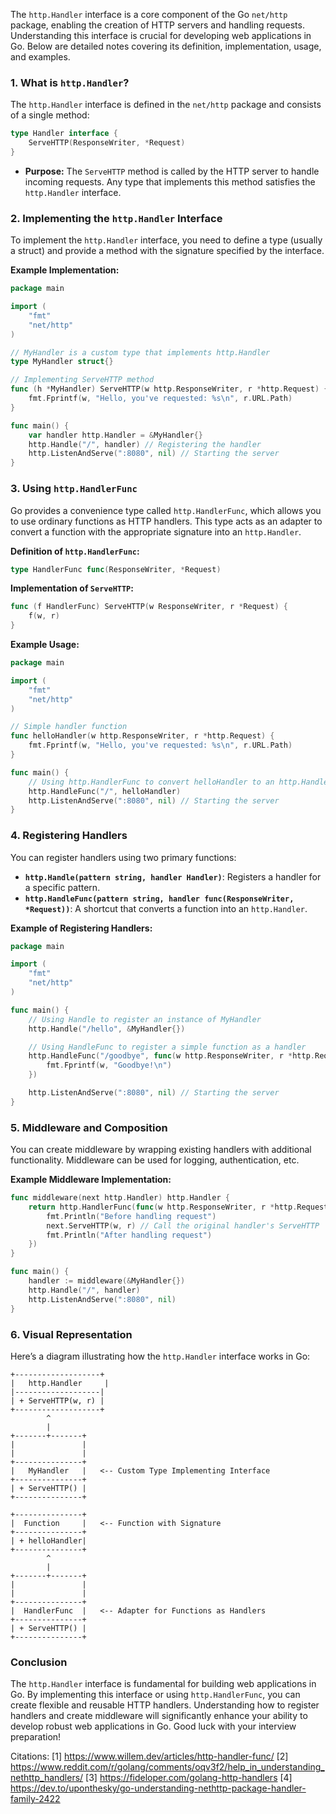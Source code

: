 
The `http.Handler` interface is a core component of the Go `net/http` package, enabling the creation of HTTP servers and handling requests. Understanding this interface is crucial for developing web applications in Go. Below are detailed notes covering its definition, implementation, usage, and examples.

### **1. What is `http.Handler`?**

The `http.Handler` interface is defined in the `net/http` package and consists of a single method:

```go
type Handler interface {
    ServeHTTP(ResponseWriter, *Request)
}
```

- **Purpose:** The `ServeHTTP` method is called by the HTTP server to handle incoming requests. Any type that implements this method satisfies the `http.Handler` interface.

### **2. Implementing the `http.Handler` Interface**

To implement the `http.Handler` interface, you need to define a type (usually a struct) and provide a method with the signature specified by the interface.

**Example Implementation:**

```go
package main

import (
    "fmt"
    "net/http"
)

// MyHandler is a custom type that implements http.Handler
type MyHandler struct{}

// Implementing ServeHTTP method
func (h *MyHandler) ServeHTTP(w http.ResponseWriter, r *http.Request) {
    fmt.Fprintf(w, "Hello, you've requested: %s\n", r.URL.Path)
}

func main() {
    var handler http.Handler = &MyHandler{}
    http.Handle("/", handler) // Registering the handler
    http.ListenAndServe(":8080", nil) // Starting the server
}
```

### **3. Using `http.HandlerFunc`**

Go provides a convenience type called `http.HandlerFunc`, which allows you to use ordinary functions as HTTP handlers. This type acts as an adapter to convert a function with the appropriate signature into an `http.Handler`.

**Definition of `http.HandlerFunc`:**

```go
type HandlerFunc func(ResponseWriter, *Request)
```

**Implementation of `ServeHTTP`:**

```go
func (f HandlerFunc) ServeHTTP(w ResponseWriter, r *Request) {
    f(w, r)
}
```

**Example Usage:**

```go
package main

import (
    "fmt"
    "net/http"
)

// Simple handler function
func helloHandler(w http.ResponseWriter, r *http.Request) {
    fmt.Fprintf(w, "Hello, you've requested: %s\n", r.URL.Path)
}

func main() {
    // Using http.HandlerFunc to convert helloHandler to an http.Handler
    http.HandleFunc("/", helloHandler)
    http.ListenAndServe(":8080", nil) // Starting the server
}
```

### **4. Registering Handlers**

You can register handlers using two primary functions:

- **`http.Handle(pattern string, handler Handler)`**: Registers a handler for a specific pattern.
- **`http.HandleFunc(pattern string, handler func(ResponseWriter, *Request))`**: A shortcut that converts a function into an `http.Handler`.

**Example of Registering Handlers:**

```go
package main

import (
    "fmt"
    "net/http"
)

func main() {
    // Using Handle to register an instance of MyHandler
    http.Handle("/hello", &MyHandler{})

    // Using HandleFunc to register a simple function as a handler
    http.HandleFunc("/goodbye", func(w http.ResponseWriter, r *http.Request) {
        fmt.Fprintf(w, "Goodbye!\n")
    })

    http.ListenAndServe(":8080", nil) // Starting the server
}
```

### **5. Middleware and Composition**

You can create middleware by wrapping existing handlers with additional functionality. Middleware can be used for logging, authentication, etc.

**Example Middleware Implementation:**

```go
func middleware(next http.Handler) http.Handler {
    return http.HandlerFunc(func(w http.ResponseWriter, r *http.Request) {
        fmt.Println("Before handling request")
        next.ServeHTTP(w, r) // Call the original handler's ServeHTTP
        fmt.Println("After handling request")
    })
}

func main() {
    handler := middleware(&MyHandler{})
    http.Handle("/", handler)
    http.ListenAndServe(":8080", nil)
}
```

### **6. Visual Representation**

Here’s a diagram illustrating how the `http.Handler` interface works in Go:

```
+-------------------+
|   http.Handler     |
|-------------------|
| + ServeHTTP(w, r) |
+-------------------+
        ^
        |
+-------+-------+
|               |
|               |
+---------------+
|   MyHandler   |   <-- Custom Type Implementing Interface
+---------------+
| + ServeHTTP() |
+---------------+

+---------------+
|  Function     |   <-- Function with Signature
+---------------+
| + helloHandler|
+---------------+
        ^
        |
+-------+-------+
|               |
|               |
+---------------+
|  HandlerFunc  |   <-- Adapter for Functions as Handlers
+---------------+
| + ServeHTTP() |
+---------------+
```

### Conclusion

The `http.Handler` interface is fundamental for building web applications in Go. By implementing this interface or using `http.HandlerFunc`, you can create flexible and reusable HTTP handlers. Understanding how to register handlers and create middleware will significantly enhance your ability to develop robust web applications in Go. Good luck with your interview preparation!

Citations:
[1] https://www.willem.dev/articles/http-handler-func/
[2] https://www.reddit.com/r/golang/comments/oqv3f2/help_in_understanding_nethttp_handlers/
[3] https://fideloper.com/golang-http-handlers
[4] https://dev.to/uponthesky/go-understanding-nethttp-package-handler-family-2422
